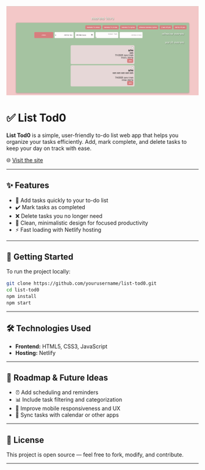 ![List Tod0 Banner](assets/TODOLIST.png)

# ✅ List Tod0

**List Tod0** is a simple, user-friendly to-do list web app that helps you organize your tasks efficiently. Add, mark complete, and delete tasks to keep your day on track with ease.

🌐 [Visit the site](https://list-tod0.netlify.app)

---

## ✨ Features

- 📝 Add tasks quickly to your to-do list  
- ✔️ Mark tasks as completed  
- ❌ Delete tasks you no longer need  
- 🧹 Clean, minimalistic design for focused productivity  
- ⚡ Fast loading with Netlify hosting  

---

## 🚀 Getting Started

To run the project locally:
```bash
git clone https://github.com/yourusername/list-tod0.git
cd list-tod0
npm install
npm start
```



---

## 🛠️ Technologies Used

- **Frontend:**  HTML5, CSS3, JavaScript  
- **Hosting:** Netlify  

---

## 📌 Roadmap & Future Ideas

- ⏰ Add scheduling and reminders  
- 📊 Include task filtering and categorization  
- 📱 Improve mobile responsiveness and UX  
- 🔗 Sync tasks with calendar or other apps  

---

## 📜 License

This project is open source — feel free to fork, modify, and contribute.

---
